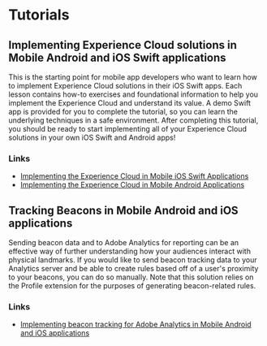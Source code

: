# Tutorials

## Implementing Experience Cloud solutions in Mobile Android and iOS Swift applications

This is the starting point for mobile app developers who want to learn how to implement Experience Cloud solutions in their iOS Swift apps. Each lesson contains how-to exercises and foundational information to help you implement the Experience Cloud and understand its value. A demo Swift app is provided for you to complete the tutorial, so you can learn the underlying techniques in a safe environment. After completing this tutorial, you should be ready to start implementing all of your Experience Cloud solutions in your own iOS Swift and Android apps!

### Links

* [Implementing the Experience Cloud in Mobile iOS Swift Applications](https://docs.adobe.com/content/help/en/experience-cloud/implementing-in-mobile-ios-swift-apps-with-launch/index.html)
* [Implementing the Experience Cloud in Mobile Android Applications](https://docs.adobe.com/content/help/en/experience-cloud/implementing-in-mobile-android-apps-with-launch/index.html)

## Tracking Beacons in Mobile Android and iOS applications

Sending beacon data and to Adobe Analytics for reporting can be an effective way of further understanding how your audiences interact with physical landmarks. If you would like to send beacon tracking data to your Analytics server and be able to create rules based off of a user's proximity to your beacons, you can do so manually. Note that this solution relies on the Profile extension for the purposes of generating beacon-related rules.

### Links

* [Implementing beacon tracking for Adobe Analytics in Mobile Android and iOS applications](track-beacon.md)

